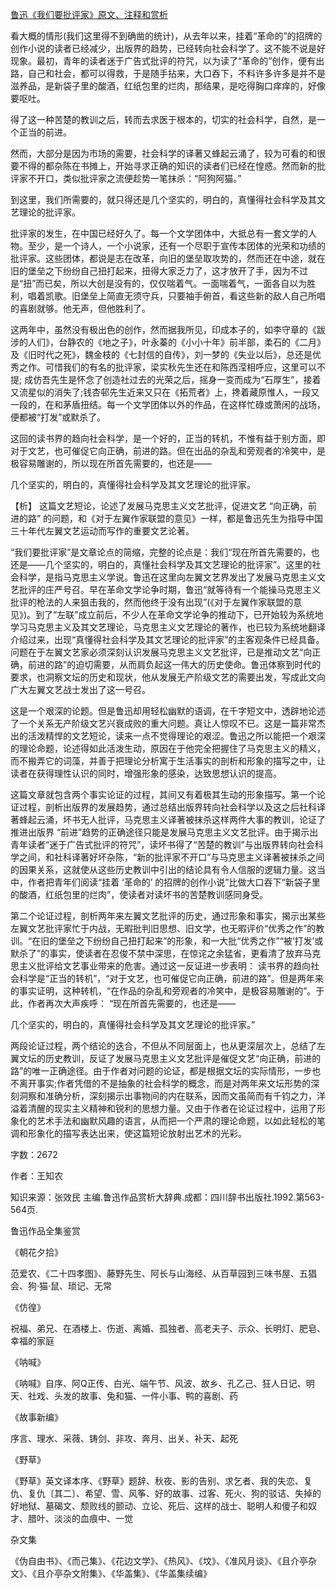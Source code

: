 [鲁迅《我们要批评家》原文、注释和赏析](https://www.vrrw.net/wx/9628.html)

看大概的情形(我们这里得不到确凿的统计)，从去年以来，挂着“革命的”的招牌的创作小说的读者已经减少，出版界的趋势，已经转向社会科学了。这不能不说是好现象。最初，青年的读者迷于广告式批评的符咒，以为读了“革命的”创作，便有出路，自己和社会，都可以得救，于是随手拈来，大口吞下，不料许多许多是并不是滋养品，是新袋子里的酸酒，红纸包里的烂肉，那结果，是吃得胸口痒痒的，好像要呕吐。

得了这一种苦楚的教训之后，转而去求医于根本的，切实的社会科学，自然，是一个正当的前进。

然而，大部分是因为市场的需要，社会科学的译著又蜂起云涌了，较为可看的和很要不得的都杂陈在书摊上，开始寻求正确的知识的读者们已经在惶惑。然而新的批评家不开口，类似批评家之流便趁势一笔抹杀：“阿狗阿猫。”

到这里，我们所需要的，就只得还是几个坚实的，明白的，真懂得社会科学及其文艺理论的批评家。

批评家的发生，在中国已经好久了。每一个文学团体中，大抵总有一套文学的人物。至少，是一个诗人，一个小说家，还有一个尽职于宣传本团体的光荣和功绩的批评家。这些团体，都说是志在改革，向旧的堡垒取攻势的，然而还在中途，就在旧的堡垒之下纷纷自己扭打起来，扭得大家乏力了，这才放开了手，因为不过是“扭”而已矣，所以大创是没有的，仅仅喘着气。一面喘着气，一面各自以为胜利，唱着凯歌。旧堡垒上简直无须守兵，只要袖手俯首，看这些新的敌人自己所唱的喜剧就够。他无声，但他胜利了。

这两年中，虽然没有极出色的创作，然而据我所见，印成本子的，如李守章的《跋涉的人们》，台静农的《地之子》，叶永蓁的《小小十年》前半部，柔石的《二月》及《旧时代之死》，魏金枝的《七封信的自传》，刘一梦的《失业以后》，总还是优秀之作。可惜我们的有名的批评家，梁实秋先生还在和陈西滢相呼应，这里可以不提; 成仿吾先生是怀念了创造社过去的光荣之后，摇身一变而成为“石厚生”，接着又流星似的消失了;钱杏邨先生近来又只在《拓荒者》上，搀着藏原惟人，一段又一段的，在和茅盾扭结。每一个文学团体以外的作品，在这样忙碌或萧闲的战场，便都被“打发”或默杀了。

这回的读书界的趋向社会科学，是一个好的，正当的转机，不惟有益于别方面，即对于文艺，也可催促它向正确，前进的路。但在出品的杂乱和旁观者的冷笑中，是极容易雕谢的，所以现在所首先需要的，也还是——

几个坚实的，明白的，真懂得社会科学及其文艺理论的批评家。



【析】 这篇文艺短论，论述了发展马克思主义文艺批评，促进文艺 “向正确，前进的路” 的问题，和《对于左翼作家联盟的意见》一样，都是鲁迅先生为指导中国三十年代左翼文艺运动而写作的重要文艺论著。

“我们要批评家”是文章论点的简缩，完整的论点是：我们“现在所首先需要的，也还是——几个坚实的，明白的，真懂社会科学及其文艺理论的批评家”。这里的社会科学，是指马克思主义学说。鲁迅在这里向左翼文艺界发出了发展马克思主义文艺批评的庄严号召。早在革命文学论争时期，鲁迅“就等待有一个能操马克思主义批评的枪法的人来狙击我的，然而他终于没有出现”(《对于左翼作家联盟的意见》)。到了“左联”成立前后，不少人在革命文学论争的推动下，已开始较为系统地学习马克思主义及其文艺理论，马克思主义文艺理论的著作，也已较为系统地翻译介绍过来，出现“真懂得社会科学及其文艺理论的批评家”的主客观条件已经具备。问题在于左翼文艺家必须深刻认识发展马克思主义文艺批评，已是推动文艺“向正确，前进的路”的迫切需要，从而肩负起这一伟大的历史使命。鲁迅体察到时代的要求，也洞察文坛的历史和现状，他从发展无产阶级文艺的需要出发，写成此文向广大左翼文艺战士发出了这一号召。

这是一个艰深的论题。但是鲁迅却用轻松幽默的语调，在千字短文中，透辟地论述了一个关系无产阶级文艺兴衰成败的重大问题。真让人惊叹不已。这是一篇非常杰出的活泼精悍的文艺短论，读来一点不觉得理论的艰涩。鲁迅之所以能把一个艰深的理论命题，论述得如此活泼生动，原因在于他完全把握住了马克思主义的精义，而不搬弄它的词藻，并善于把理论分析寓于生活事实的剖析和形象的描写之中，让读者在获得理性认识的同时，增强形象的感染，达致思想认识的提高。

这篇文章就包含两个事实论证的过程，其间又有着极其生动的形象描写。第一个论证过程，剖析出版界的发展趋势，通过总结出版界转向社会科学以及这之后社科译著蜂起云涌，坏书无人批评，马克思主义译著被抹杀这样两件大事的教训，论证了推进出版界 “前进”趋势的正确途径只能是发展马克思主义文艺批评。由于揭示出青年读者“迷于广告式批评的符咒”，读坏书得了“苦楚的教训”与出版界转向社会科学之间，和社科译著好坏杂陈，“新的批评家不开口”与马克思主义译著被抹杀之间的因果关系，这就使从这些历史教训中引出的结论具有令人信服的逻辑力量。这当中，作者把青年们阅读“挂着 ‘革命的’ 的招牌的创作小说”比做大口吞下“新袋子里的酸酒，红纸包里的烂肉”，使读者对读坏书的苦楚教训感同身受。

第二个论证过程，剖析两年来左翼文艺批评的历史，通过形象和事实，揭示出某些左翼文艺批评家忙于内战，无暇批判旧思想、旧文学，也无暇评价“优秀之作”的教训。“在旧的堡垒之下纷纷自己扭打起来”的形象，和一大批“优秀之作”“被‘打发’或默杀了”的事实，使读者在忍俊不禁中深思，在惊诧之余猛省，更看清了放弃马克思主义批评给文艺事业带来的危害。通过这一反证进一步表明： 读书界的趋向社会科学是“正当的转机”，“对于文艺，也可催促它向正确，前进的路”。但是两年来的事实证明，这种转机，“在作品的杂乱和旁观者的冷笑中，是极容易雕谢的”。于此，作者再次大声疾呼： “现在所首先需要的，也还是——

几个坚实的，明白的，真懂得社会科学及其文艺理论的批评家。”

两段论证过程，两个结论的迭合，不但从不同层面上，也从更深层次上，总结了左翼文坛的历史教训，反证了发展马克思主义文艺批评是催促文艺“向正确，前进的路”的唯一正确途径。由于作者对问题的论证，都是根据文坛的实际情形，一步也不离开事实;作者凭借的不是抽象的社会科学的概念，而是对两年来文坛形势的深刻洞察和准确分析，深刻揭示出事物间的内在联系，因而文虽简而有千钧之力，洋溢着清醒的现实主义精神和锐利的思想力量。又由于作者在论证过程中，运用了形象化的艺术手法和幽默风趣的语言，从而把一个严肃的理论命题，以如此轻松的笔调和形象化的描写表达出来，使这篇短论放射出艺术的光彩。

字数：2672

作者：王知农

知识来源：张效民 主编.鲁迅作品赏析大辞典.成都：四川辞书出版社.1992.第563-564页.

鲁迅作品全集鉴赏

《朝花夕拾》

范爱农、《二十四孝图》、藤野先生、阿长与山海经、从百草园到三味书屋、五猖会、狗·猫·鼠、琐记、无常

《仿徨》

祝福、弟兄、在酒楼上、伤逝、离婚、孤独者、高老夫子、示众、长明灯、肥皂、幸福的家庭

《呐喊》

《呐喊》自序、阿Q正传、白光、端午节、风波、故乡、孔乙己、狂人日记、明天、社戏、头发的故事、兔和猫、一件小事、鸭的喜剧、药

《故事新编》

序言、理水、采薇、铸剑、非攻、奔月、出关、补天、起死

《野草》

《野草》英文译本序、《野草》题辞、秋夜、影的告别、求乞者、我的失恋、复仇、复仇〔其二〕、希望、雪、风筝、好的故事、过客、死火、狗的驳诘、失掉的好地狱、墓碣文、颓败线的颤动、立论、死后、这样的战士、聪明人和傻子和奴才、腊叶、淡淡的血痕中、一觉

杂文集

《伪自由书》、《而己集》、《花边文学》、《热风》、《坟》、《准风月谈》、《且介亭杂文》、《且介亭杂文附集》、《华盖集》、《华盖集续编》

